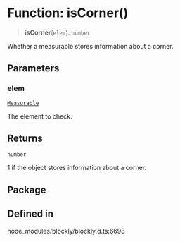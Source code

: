 # Function: isCorner()

> **isCorner**(`elem`): `number`

Whether a measurable stores information about a corner.

## Parameters

### elem

[`Measurable`](../../../classes/Measurable.md)

The element to check.

## Returns

`number`

1 if the object stores information about a
corner.

## Package

## Defined in

node_modules/blockly/blockly.d.ts:6698
